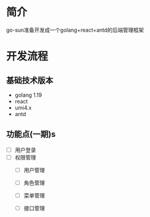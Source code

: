 # 简介
go-sun准备开发成一个golang+react+antd的后端管理框架

# 开发流程

## 基础技术版本
- golang 1.19
- react
- umi4.x
- antd

## 功能点(一期)s
- [ ] 用户登录
- [ ] 权限管理
  - [ ] 用户管理
  - [ ] 角色管理
  - [ ] 菜单管理
  - [ ] 接口管理
  

    


    
